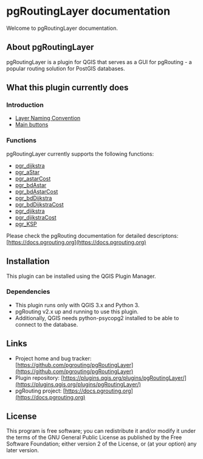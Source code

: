 # pgRoutingLayer documentation

Welcome to pgRoutingLayer documentation.

## About pgRoutingLayer

pgRoutingLayer is a plugin for QGIS that serves as a GUI for pgRouting - a popular routing solution for PostGIS databases.

## What this plugin currently does

### Introduction

- [Layer Naming Convention](intro/layer_naming_convention.md)
- [Main buttons](intro/buttons.md)

### Functions

pgRoutingLayer currently supports the following functions:

- [pgr_dijkstra](functions/pgr_dijkstra.md)
- [pgr_aStar](functions/pgr_aStar.md)
- [pgr_astarCost](functions/pgr_astarCost.md)
- [pgr_bdAstar](functions/pgr_bdAstar.md)
- [pgr_bdAstarCost](functions/pgr_bdAstar.md)
- [pgr_bdDijkstra](functions/pgr_bdDijkstra.md)
- [pgr_bdDijkstraCost](functions/pgr_bdDijkstraCost.md)
- [pgr_djikstra](functions/pgr_dijkstra.md)
- [pgr_djikstraCost](functions/pgr_dijkstraCost.md)
- [pgr_KSP](functions/pgr_KSP.md)

Please check the pgRouting documentation for detailed descriptons: [https://docs.pgrouting.org](https://docs.pgrouting.org)

## Installation

This plugin can be installed using the QGIS Plugin Manager.

### Dependencies

- This plugin runs only with QGIS 3.x and Python 3.
- pgRouting v2.x up and running to use this plugin.
- Additionally, QGIS needs python-psycopg2 installed to be able to connect to the database.

## Links

- Project home and bug tracker: [https://github.com/pgrouting/pgRoutingLayer](https://github.com/pgrouting/pgRoutingLayer)
- Plugin repository: [https://plugins.qgis.org/plugins/pgRoutingLayer/](https://plugins.qgis.org/plugins/pgRoutingLayer/)
- pgRouting project: [https://docs.pgrouting.org](https://docs.pgrouting.org)

## License

This program is free software; you can redistribute it and/or modify it under the terms of the GNU General Public License as published by the Free Software Foundation; either version 2 of the License, or (at your option) any later version.

